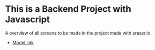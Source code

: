 # This is a Backend Project with Javascript

A overview of all screens to be made in the project made with eraser.io
- [Model link](https://app.eraser.io/workspace/YtPqZ1VogxGy1jzIDkzj?origin=share)
